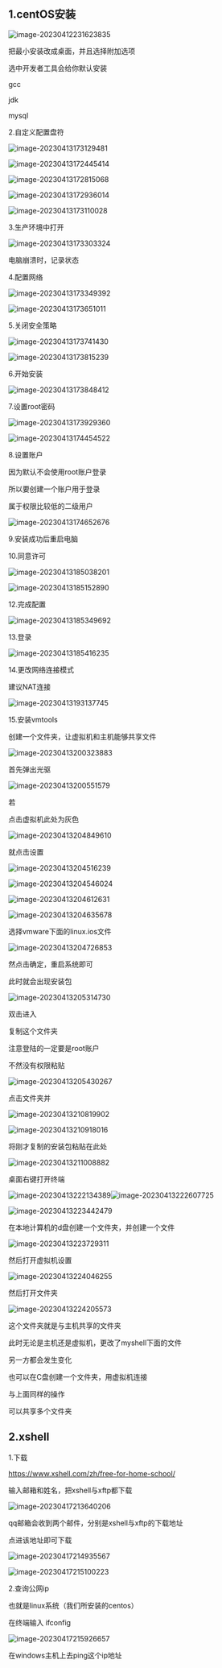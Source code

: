 ## 1.centOS安装

![image-20230412231623835](./md图片存放/image-20230412231623835.png)

把最小安装改成桌面，并且选择附加选项

选中开发者工具会给你默认安装

gcc

jdk

mysql

2.自定义配置盘符

![image-20230413173129481](./md图片存放/image-20230413173129481.png)

![image-20230413172445414](./md图片存放/image-20230413172445414.png)

![image-20230413172815068](./md图片存放/image-20230413172815068.png)

![image-20230413172936014](./md图片存放/image-20230413172936014.png)

![image-20230413173110028](./md图片存放/image-20230413173110028.png)

3.生产环境中打开

![image-20230413173303324](./md图片存放/image-20230413173303324.png)

电脑崩溃时，记录状态

4.配置网络

![image-20230413173349392](./md图片存放/image-20230413173349392.png)

![image-20230413173651011](./md图片存放/image-20230413173651011.png)

5.关闭安全策略

![image-20230413173741430](./md图片存放/image-20230413173741430.png)

![image-20230413173815239](./md图片存放/image-20230413173815239.png)

6.开始安装

![image-20230413173848412](./md图片存放/image-20230413173848412.png)

7.设置root密码

![image-20230413173929360](./md图片存放/image-20230413173929360.png)

![image-20230413174454522](./md图片存放/image-20230413174454522.png)

8.设置账户

因为默认不会使用root账户登录

所以要创建一个账户用于登录

属于权限比较低的二级用户

![image-20230413174652676](./md图片存放/image-20230413174652676.png)

9.安装成功后重启电脑

10.同意许可

![image-20230413185038201](./md图片存放/image-20230413185038201.png)

![image-20230413185152890](./md图片存放/image-20230413185152890.png)

12.完成配置

![image-20230413185349692](./md图片存放/image-20230413185349692.png)

13.登录

![image-20230413185416235](./md图片存放/image-20230413185416235.png)

14.更改网络连接模式

建议NAT连接

![image-20230413193137745](./md图片存放/image-20230413193137745.png)

15.安装vmtools

创建一个文件夹，让虚拟机和主机能够共享文件

![image-20230413200323883](./md图片存放/image-20230413200323883.png)

首先弹出光驱

![image-20230413200551579](./md图片存放/image-20230413200551579.png)

若

点击虚拟机此处为灰色

![image-20230413204849610](./md图片存放/image-20230413204849610.png)

就点击设置

![image-20230413204516239](./md图片存放/image-20230413204516239.png)

![image-20230413204546024](./md图片存放/image-20230413204546024.png)

![image-20230413204612631](./md图片存放/image-20230413204612631.png)

![image-20230413204635678](./md图片存放/image-20230413204635678.png)

选择vmware下面的linux.ios文件

![image-20230413204726853](./md图片存放/image-20230413204726853.png)

然点击确定，重启系统即可

此时就会出现安装包

![image-20230413205314730](./md图片存放/image-20230413205314730.png)

双击进入

复制这个文件夹

注意登陆的一定要是root账户

不然没有权限粘贴

![image-20230413205430267](./md图片存放/image-20230413205430267.png)

点击文件夹并

![image-20230413210819902](./md图片存放/image-20230413210819902.png)

![image-20230413210918016](./md图片存放/image-20230413210918016.png)

将刚才复制的安装包粘贴在此处

![image-20230413211008882](./md图片存放/image-20230413211008882.png)

桌面右键打开终端

![image-20230413222134389](./md图片存放/image-20230413222134389.png)![image-20230413222607725](./md图片存放/image-20230413222607725.png)

![image-20230413223442479](./md图片存放/image-20230413223442479.png)

在本地计算机的d盘创建一个文件夹，并创建一个文件

![image-20230413223729311](./md图片存放/image-20230413223729311.png)

然后打开虚拟机设置

![image-20230413224046255](./md图片存放/image-20230413224046255.png)

然后打开文件夹

![image-20230413224205573](./md图片存放/image-20230413224205573.png)

这个文件夹就是与主机共享的文件夹

此时无论是主机还是虚拟机，更改了myshell下面的文件

另一方都会发生变化

也可以在C盘创建一个文件夹，用虚拟机连接

与上面同样的操作

可以共享多个文件夹



## 2.xshell

1.下载

https://www.xshell.com/zh/free-for-home-school/

输入邮箱和姓名，把xshell与xftp都下载

![image-20230417213640206](./md图片存放/image-20230417213640206.png)

qq邮箱会收到两个邮件，分别是xshell与xftp的下载地址

点进该地址即可下载

![image-20230417214935567](./md图片存放/image-20230417214935567.png)

![image-20230417215100223](./md图片存放/image-20230417215100223.png)

2.查询公网ip

也就是linux系统（我们所安装的centos）

在终端输入 ifconfig

![image-20230417215926657](./md图片存放/image-20230417215926657.png)

在windows主机上去ping这个ip地址